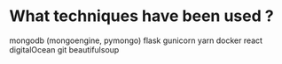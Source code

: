 # What techniques have been used ?
mongodb (mongoengine, pymongo)
flask
gunicorn
yarn
docker
react
digitalOcean
git
beautifulsoup